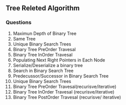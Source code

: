 ## Tree Releted Algorithm
### Questions

1. Maximun Depth of Binary Tree
2. Same Tree
3. Unique Binary Search Trees 
4. Binary Tree PreOrder Travesal
5. Binary Tree InOrder Travesal
6. Populating Next Right Pointers in Each Node
2. Serialize/Deserialize a binary tree
3. Search in Binary Search Tree
4. Predecussor/Successor in Binary Search Tree
6. Unique Binary Search Trees
7. Binary Tree PreOrder Travesal(recurisve/iterative)
8. Binary Tree InOrder Travesal (recurisve/iterative)
9. Binary Tree PostOrder Travesal (recurisve/ iterative)
